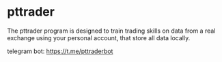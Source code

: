 # pttrader
The pttrader program is designed to train trading skills on data from a real exchange using your personal account, that store all data locally.

telegram bot: https://t.me/pttraderbot
